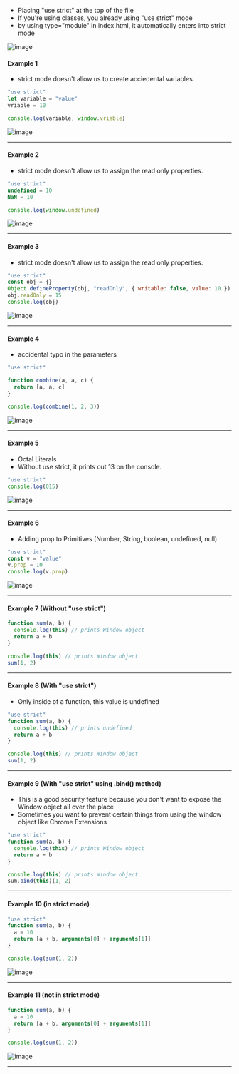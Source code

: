 - Placing "use strict" at the top of the file
- If you're using classes, you already using "use strict" mode
- by using type="module" in index.html, it automatically enters into strict mode

![image](https://user-images.githubusercontent.com/42731246/215263581-d5b196bb-4e5f-418b-a12c-b672cb8607b7.png)

#### Example 1

- strict mode doesn't allow us to create acciedental variables.

```js
"use strict"
let variable = "value"
vriable = 10

console.log(variable, window.vriable)
```

![image](https://user-images.githubusercontent.com/42731246/215263728-38e5cba7-b384-4490-9355-261cbdee305d.png)

---

#### Example 2

- strict mode doesn't allow us to assign the read only properties.

```js
"use strict"
undefined = 10
NaN = 10

console.log(window.undefined)
```

![image](https://user-images.githubusercontent.com/42731246/215263795-8ae8b9a4-9ed4-49f7-acc1-841c0067d739.png)

---

#### Example 3

- strict mode doesn't allow us to assign the read only properties.

```js
"use strict"
const obj = {}
Object.defineProperty(obj, "readOnly", { writable: false, value: 10 })
obj.readOnly = 15
console.log(obj)
```

![image](https://user-images.githubusercontent.com/42731246/215263891-0c50d437-f7f1-45e7-93d3-0c2b5f5cce40.png)

---

#### Example 4

- accidental typo in the parameters

```js
"use strict"

function combine(a, a, c) {
  return [a, a, c]
}

console.log(combine(1, 2, 3))
```

![image](https://user-images.githubusercontent.com/42731246/215263999-40c1e4f6-8099-4392-b6b4-ffe2cdb4738b.png)

---

#### Example 5

- Octal Literals
- Without use strict, it prints out 13 on the console.

```js
"use strict"
console.log(015)
```

![image](https://user-images.githubusercontent.com/42731246/215264045-6f3eb7cd-38a6-4d51-a133-d57393e46a44.png)

---

#### Example 6

- Adding prop to Primitives (Number, String, boolean, undefined, null)

```js
"use strict"
const v = "value"
v.prop = 10
console.log(v.prop)
```

![image](https://user-images.githubusercontent.com/42731246/215264182-9c51b93a-0934-4fc9-9592-5f69d7b4c26d.png)

---

#### Example 7 (Without "use strict")

```js
function sum(a, b) {
  console.log(this) // prints Window object
  return a + b
}

console.log(this) // prints Window object
sum(1, 2)
```

---

#### Example 8 (With "use strict")

- Only inside of a function, this value is undefined

```js
"use strict"
function sum(a, b) {
  console.log(this) // prints undefined
  return a + b
}

console.log(this) // prints Window object
sum(1, 2)
```

---

#### Example 9 (With "use strict" using .bind() method)

- This is a good security feature because you don't want to expose the Window object all over the place
- Sometimes you want to prevent certain things from using the window object like Chrome Extensions

```js
"use strict"
function sum(a, b) {
  console.log(this) // prints Window object
  return a + b
}

console.log(this) // prints Window object
sum.bind(this)(1, 2)
```

---

#### Example 10 (in strict mode)

```js
"use strict"
function sum(a, b) {
  a = 10
  return [a + b, arguments[0] + arguments[1]]
}

console.log(sum(1, 2))
```

![image](https://user-images.githubusercontent.com/42731246/215264954-9b53e5ea-2067-4c00-a2a1-9e2ba7c43ac1.png)

---

#### Example 11 (not in strict mode)

```js
function sum(a, b) {
  a = 10
  return [a + b, arguments[0] + arguments[1]]
}

console.log(sum(1, 2))
```

![image](https://user-images.githubusercontent.com/42731246/215264867-bf92a1e4-207d-4a79-a65e-fdd6361f8e86.png)

---
